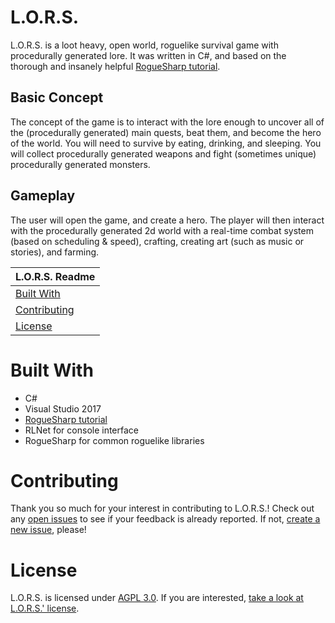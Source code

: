 # L.O.R.S.
L.O.R.S. is a loot heavy, open world, roguelike survival game with procedurally generated lore. It was written in C#, and based on the thorough and insanely helpful [RogueSharp tutorial](https://roguesharp.wordpress.com/2016/02/20/roguesharp-v3-tutorial-introduction-and-goals/).

## Basic Concept
The concept of the game is to interact with the lore enough to uncover all of the (procedurally generated) main quests, beat them, and become the hero of the world. You will need to survive by eating, drinking, and sleeping. You will collect procedurally generated weapons and fight (sometimes unique) procedurally generated monsters.

## Gameplay
The user will open the game, and create a hero. The player will then interact with the procedurally generated 2d world with a real-time combat system (based on scheduling & speed), crafting, creating art (such as music or stories), and farming.

| L.O.R.S. Readme |
|---|
| [Built With](#built-with) |
| [Contributing](#contributing) |
| [License](#license) |

# Built With
* C#
* Visual Studio 2017
* [RogueSharp tutorial](https://roguesharp.wordpress.com/2016/02/20/roguesharp-v3-tutorial-introduction-and-goals/)
* RLNet for console interface
* RogueSharp for common roguelike libraries

# Contributing
Thank you so much for your interest in contributing to L.O.R.S.! Check out any [open issues](https://github.com/evangipson/lors/issues) to see if your feedback is already reported. If not, [create a new issue](https://github.com/evangipson/lors/issues/new/choose), please!

# License
L.O.R.S. is licensed under [AGPL 3.0](https://www.gnu.org/licenses/agpl-3.0.en.html). If you are interested, [take a look at L.O.R.S.' license](LICENSE).
